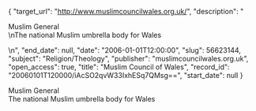 {
  "target_url": "http://www.muslimcouncilwales.org.uk/", 
  "description": "<p>Muslim General<br />\nThe national Muslim umbrella body for Wales</p>\n", 
  "end_date": null, 
  "date": "2006-01-01T12:00:00", 
  "slug": 56623144, 
  "subject": "Religion/Theology", 
  "publisher": "muslimcouncilwales.org.uk", 
  "open_access": true, 
  "title": "Muslim Council of Wales", 
  "record_id": "20060101T120000/iAcSO2qvW33IxhESq7QMsg==", 
  "start_date": null
}

<p>Muslim General<br />
The national Muslim umbrella body for Wales</p>
